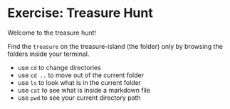 # Exercise: Treasure Hunt

Welcome to the treasure hunt!

Find the `treasure` on the treasure-island (the folder) only by browsing the folders inside your terminal.

- use `cd` to change directories
- use `cd ..` to move out of the current folder
- use `ls` to look what is in the current folder
- use `cat` to see what is inside a markdown file
- use `pwd` to see your current directory path
